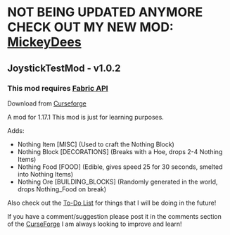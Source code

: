 # NOT BEING UPDATED ANYMORE CHECK OUT MY NEW MOD: [MickeyDees](https://github.com/Joystick299/MickeyDees)
## JoystickTestMod - v1.0.2

### This mod requires [Fabric API](https://www.curseforge.com/minecraft/mc-mods/fabric-api/files)

Download from [Curseforge](https://www.curseforge.com/minecraft/mc-mods/joysticktestmod/files)

A mod for 1.17.1
This mod is just for learning purposes.

Adds:

- Nothing Item [MISC] (Used to craft the Nothing Block)
- Nothing Block [DECORATIONS] (Breaks with a Hoe, drops 2-4 Nothing Items)
- Nothing Food [FOOD] (Edible, gives speed 25 for 30 seconds, smelted into Nothing Items)
- Nothing Ore [BUILDING_BLOCKS] (Randomly generated in the world, drops Nothing_Food on break)

Also check out the [To-Do List](https://github.com/Joystick299/JoystickTestMod/blob/master/todo.md) for things that I will be doing in the future!

If you have a comment/suggestion please post it in the comments section of the [CurseForge](https://www.curseforge.com/minecraft/mc-mods/joysticktestmod) I am always looking to improve and learn!
